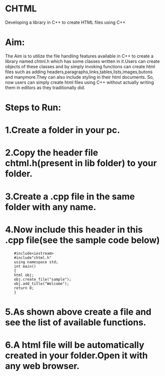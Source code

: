 # CHTML
Developing a library in C++ to create HTML files using C++
# Aim:
The Aim is to utilize the file handling features available in C++ to create a library named chtml.h which has some classes             written in it.Users can create objects of these classes and by simply invoking functions can create html files such as adding 
 headers,paragraphs,links,tables,lists,images,butons and manymore.They can also include styling in their html documents.
 So, now users can simply create html files using C++ without actually writing them in editors as they traditionally did.
# Steps to Run:
# 1.Create a folder in your pc.
# 2.Copy the header file chtml.h(present in lib folder) to your folder.
# 3.Create a .cpp file in the same folder with any name.
# 4.Now include this header in this .cpp file(see the sample code below)
        #include<iostream>
        #include"chtml.h"
        using namespace std;
        int main()
        {
        html obj;
        obj.create_file("sample");
        obj.add_title("Welcome");
        return 0;
        }
# 5.As shown above create a file and see the list of available functions.
# 6.A html file will be automatically created in your folder.Open it with any web browser.
